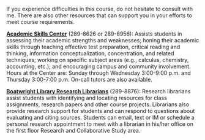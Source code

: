 If you experience difficulties in this course, do not hesitate to consult with me. There are also other resources that can support you in your efforts to meet course requirements.

[**Academic Skills Center**](http://asc.richmond.edu) (289-8626 or 289-8956): Assists students in assessing their academic strengths and weaknesses; honing their academic skills through teaching effective test preparation, critical reading and thinking, information conceptualization, concentration, and related techniques; working on specific subject areas (e.g., calculus, chemistry, accounting, etc.); and encouraging campus and community involvement. Hours at the Center are: Sunday through Wednesday 3:00-9:00 p.m. and Thursday 3:00-7:00 p.m. On-call tutors are also available.

[**Boatwright Library Research Librarians**](http://library.richmond.edu/help/ask/) (289-8876): Research librarians assist students with identifying and locating resources for class assignments, research papers and other course projects. Librarians also provide research support for students and can respond to questions about evaluating and citing sources. Students can email, text or IM or schedule a personal research appointment to meet with a librarian in his/her office on the first floor Research and Collaborative Study area.
